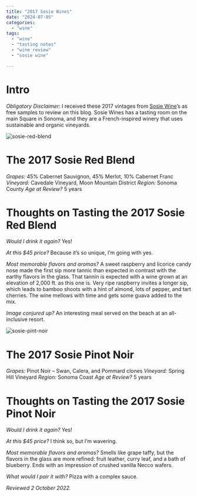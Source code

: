```yaml
---
title: "2017 Sosie Wines"
date: "2024-07-05"
categories:
  - "wine"
tags:
  - "wine"
  - "tasting notes"
  - "wine review"
  - "sosie wine"

---
```


# Intro

*Obligatory Disclaimer:* I received these 2017 vintages from [Sosie Wine](https://www.sosiewines.com/)’s as free samples to review on this blog. Sosie Wines has a tasting room on the main Square in Sonoma, and they are a French-inspired winery that uses sustainable and organic vineyards.

![sosie-red-blend](http://s3.amazonaws.com/thegourmez-wpmedia/2024/07/sosie-wines-2.jpg)

# The 2017 Sosie Red Blend

*Grapes:* 45% Cabernet Sauvignon, 45% Merlot, 10% Cabernet Franc
*Vineyard:* Cavedale Vineyard, Moon Mountain District
*Region:* Sonoma County
*Age at Review?* 5 years

# Thoughts on Tasting the 2017 Sosie Red Blend

*Would I drink it again?* Yes!

*At this $45 price?* Because it’s so unique, I’m going with yes.

*Most memorable flavors and aromas?* A sweet raspberry and licorice candy nose made the first sip more tannic than expected in contrast with the earthy flavors in the glass. That tannin is expected with a wine grown at an elevation of 2,000 ft. as this one is. Very ripe raspberry invites a longer sip, which leads to bamboo shoots with a hint of almond, lots of pepper, and tart cherries. The wine mellows with time and gets some guava added to the mix.

*Image conjured up?* An interesting meal served on the beach at an all-inclusive resort.

![sosie-pint-noir](http://s3.amazonaws.com/thegourmez-wpmedia/2024/07/sosie-wines-3.jpg)

# The 2017 Sosie Pinot Noir

*Grapes:* Pinot Noir – Swan, Calera, and Pommard clones
*Vineyard:* Spring Hill Vineyard
*Region:* Sonoma Coast
*Age at Review?* 5 years

# Thoughts on Tasting the 2017 Sosie Pinot Noir

*Would I drink it again?* Yes!

*At this \$45 price?* I think so, but I’m wavering.

*Most memorable flavors and aromas?* Smells like grape taffy, but the flavors in the glass are more refined: fruit leather, curry leaf, and a bath of blueberry. Ends with an impression of crushed vanilla Necco wafers.

*What would I pair it with?* Pizza with a complex sauce.

*Reviewed 2 October 2022.*
